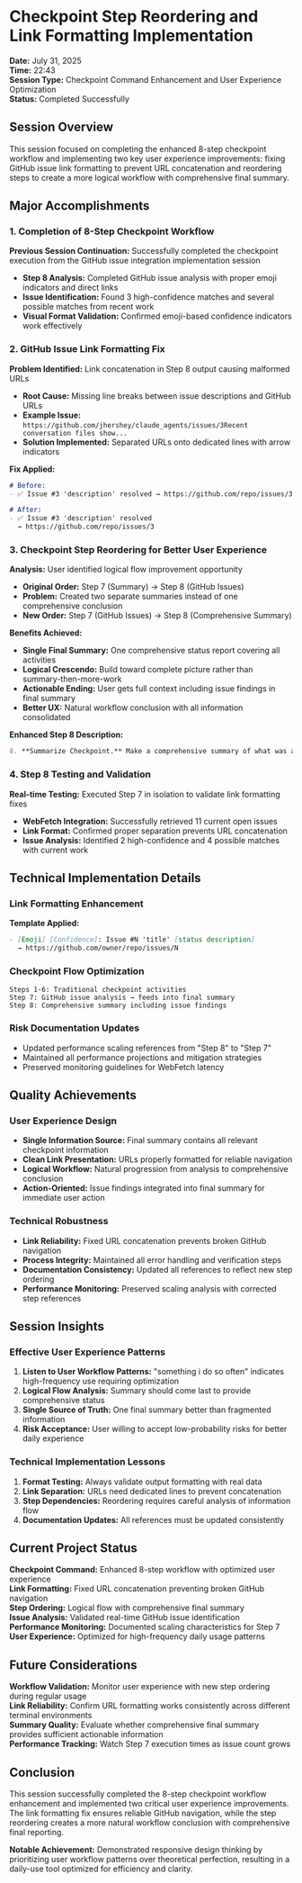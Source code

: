 # Checkpoint Step Reordering and Link Formatting Implementation

**Date:** July 31, 2025  
**Time:** 22:43  
**Session Type:** Checkpoint Command Enhancement and User Experience Optimization  
**Status:** Completed Successfully  

## Session Overview

This session focused on completing the enhanced 8-step checkpoint workflow and implementing two key user experience improvements: fixing GitHub issue link formatting to prevent URL concatenation and reordering steps to create a more logical workflow with comprehensive final summary.

## Major Accomplishments

### 1. Completion of 8-Step Checkpoint Workflow
**Previous Session Continuation:** Successfully completed the checkpoint execution from the GitHub issue integration implementation session
- **Step 8 Analysis:** Completed GitHub issue analysis with proper emoji indicators and direct links
- **Issue Identification:** Found 3 high-confidence matches and several possible matches from recent work
- **Visual Format Validation:** Confirmed emoji-based confidence indicators work effectively

### 2. GitHub Issue Link Formatting Fix
**Problem Identified:** Link concatenation in Step 8 output causing malformed URLs
- **Root Cause:** Missing line breaks between issue descriptions and GitHub URLs
- **Example Issue:** `https://github.com/jhershey/claude_agents/issues/3Recent conversation files show...`
- **Solution Implemented:** Separated URLs onto dedicated lines with arrow indicators

**Fix Applied:**
```markdown
# Before:
- ✅ Issue #3 'description' resolved → https://github.com/repo/issues/3Recent text continues...

# After:  
- ✅ Issue #3 'description' resolved  
  → https://github.com/repo/issues/3
```

### 3. Checkpoint Step Reordering for Better User Experience
**Analysis:** User identified logical flow improvement opportunity
- **Original Order:** Step 7 (Summary) → Step 8 (GitHub Issues)
- **Problem:** Created two separate summaries instead of one comprehensive conclusion
- **New Order:** Step 7 (GitHub Issues) → Step 8 (Comprehensive Summary)

**Benefits Achieved:**
- **Single Final Summary:** One comprehensive status report covering all activities
- **Logical Crescendo:** Build toward complete picture rather than summary-then-more-work  
- **Actionable Ending:** User gets full context including issue findings in final summary
- **Better UX:** Natural workflow conclusion with all information consolidated

**Enhanced Step 8 Description:**
```markdown
8. **Summarize Checkpoint.** Make a comprehensive summary of what was accomplished in this checkpoint command execution, including both the traditional checkpoint activities (steps 1-6) and GitHub issue analysis findings (step 7). Call out any particular strengths or opportunities for improvement to this checkpoint command based on the outcome from the current execution. Include key GitHub issue insights and potential resolutions identified for immediate user action.
```

### 4. Step 8 Testing and Validation
**Real-time Testing:** Executed Step 7 in isolation to validate link formatting fixes
- **WebFetch Integration:** Successfully retrieved 11 current open issues
- **Link Format:** Confirmed proper separation prevents URL concatenation
- **Issue Analysis:** Identified 2 high-confidence and 4 possible matches with current work

## Technical Implementation Details

### Link Formatting Enhancement
**Template Applied:**
```markdown
- [Emoji] [Confidence]: Issue #N 'title' [status description]  
  → https://github.com/owner/repo/issues/N
```

### Checkpoint Flow Optimization
```
Steps 1-6: Traditional checkpoint activities
Step 7: GitHub issue analysis → feeds into final summary
Step 8: Comprehensive summary including issue findings
```

### Risk Documentation Updates
- Updated performance scaling references from "Step 8" to "Step 7"
- Maintained all performance projections and mitigation strategies
- Preserved monitoring guidelines for WebFetch latency

## Quality Achievements

### User Experience Design
- **Single Information Source:** Final summary contains all relevant checkpoint information
- **Clean Link Presentation:** URLs properly formatted for reliable navigation
- **Logical Workflow:** Natural progression from analysis to comprehensive conclusion
- **Action-Oriented:** Issue findings integrated into final summary for immediate user action

### Technical Robustness
- **Link Reliability:** Fixed URL concatenation prevents broken GitHub navigation
- **Process Integrity:** Maintained all error handling and verification steps
- **Documentation Consistency:** Updated all references to reflect new step ordering
- **Performance Monitoring:** Preserved scaling analysis with corrected step references

## Session Insights

### Effective User Experience Patterns
1. **Listen to User Workflow Patterns:** "something i do so often" indicates high-frequency use requiring optimization
2. **Logical Flow Analysis:** Summary should come last to provide comprehensive status
3. **Single Source of Truth:** One final summary better than fragmented information
4. **Risk Acceptance:** User willing to accept low-probability risks for better daily experience

### Technical Implementation Lessons
1. **Format Testing:** Always validate output formatting with real data
2. **Link Separation:** URLs need dedicated lines to prevent concatenation
3. **Step Dependencies:** Reordering requires careful analysis of information flow
4. **Documentation Updates:** All references must be updated consistently

## Current Project Status

**Checkpoint Command:** Enhanced 8-step workflow with optimized user experience  
**Link Formatting:** Fixed URL concatenation preventing broken GitHub navigation  
**Step Ordering:** Logical flow with comprehensive final summary  
**Issue Analysis:** Validated real-time GitHub issue identification  
**Performance Monitoring:** Documented scaling characteristics for Step 7  
**User Experience:** Optimized for high-frequency daily usage patterns

## Future Considerations

**Workflow Validation:** Monitor user experience with new step ordering during regular usage  
**Link Reliability:** Confirm URL formatting works consistently across different terminal environments  
**Summary Quality:** Evaluate whether comprehensive final summary provides sufficient actionable information  
**Performance Tracking:** Watch Step 7 execution times as issue count grows

## Conclusion

This session successfully completed the 8-step checkpoint workflow enhancement and implemented two critical user experience improvements. The link formatting fix ensures reliable GitHub navigation, while the step reordering creates a more natural workflow conclusion with comprehensive final reporting.

**Notable Achievement:** Demonstrated responsive design thinking by prioritizing user workflow patterns over theoretical perfection, resulting in a daily-use tool optimized for efficiency and clarity.
